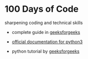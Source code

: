 # 100 Days of Code 
sharpening coding and technical skills

- complete guide in [geeksforgeeks](https://www.geeksforgeeks.org/100-days-of-code-a-complete-guide-for-beginners-and-experienced/)

- [official documentation for python3](https://docs.python.org/3/index.html)

- python tutorial by [geeksforgeeks](https://www.geeksforgeeks.org/python-programming-language/)